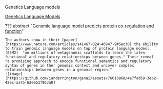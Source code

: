 Genetics Language models 

[Genetics Language Models](https://arxiv.org/pdf/2311.07621.pdf)

??? abstract "[Genomic language model predicts protein co-regulation and function](https://github.com/y-hwang/gLM)"

    The authors show in their [paper](https://www.nature.com/articles/s41467-024-46947-9#Sec30) the ability to train genomic language models on top of protein language modesl (ESM2)  "on millions of metagenomic scaffolds to learn the laten functional and regulatory relationships between genes." Their reveal "a promising approach to encode functional semantics and regulatory syntax of genes in ther genomic context and uncover complex relationships between genes in a genomic region."
    ![image](https://github.com/ianderrington/genai/assets/76016868/4e7fad69-3eb2-42ec-aa7b-62ee51f9b3a0)

    
